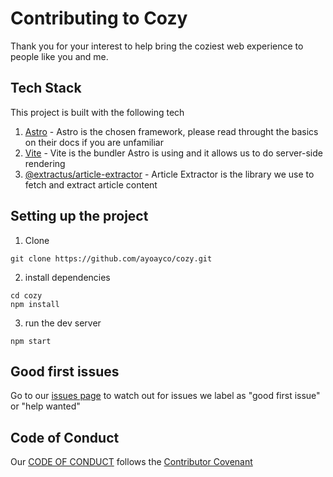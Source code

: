 # Contributing to Cozy

Thank you for your interest to help bring the coziest web experience to people like you and me.

## Tech Stack

This project is built with the following tech
1. [Astro](https://astro.build) - Astro is the chosen framework, please read throught the basics on their docs if you are unfamiliar
1. [Vite](https://vitejs.dev) - Vite is the bundler Astro is using and it allows us to do server-side rendering
1. [@extractus/article-extractor](https://www.npmjs.com/package/@extractus/article-extractor) - Article Extractor is the library we use to fetch and extract article content 

## Setting up the project

1. Clone

```
git clone https://github.com/ayoayco/cozy.git
```

2. install dependencies

```
cd cozy
npm install
```

3. run the dev server

```
npm start
```

## Good first issues

Go to our [issues page](https://github.com/ayoayco/cozy/issues) to watch out for issues we label as "good first issue" or "help wanted"

## Code of Conduct

Our [CODE OF CONDUCT](/CODE_OF_CONDUCT.md) follows the [Contributor Covenant](https://www.contributor-covenant.org)
